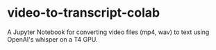 # video-to-transcript-colab
A Jupyter Notebook for converting video files (mp4, wav) to text using OpenAI's whisper on a T4 GPU.
